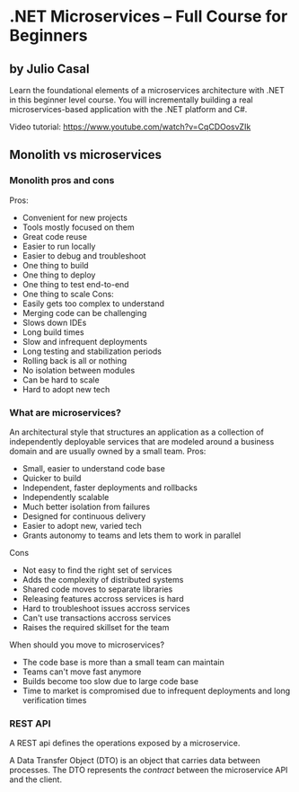 # .NET Microservices – Full Course for Beginners
## by Julio Casal

Learn the foundational elements of a microservices architecture with .NET in this beginner level course. You will incrementally building a real microservices-based application with the .NET platform and C#.

Video tutorial: https://www.youtube.com/watch?v=CqCDOosvZIk

## Monolith vs microservices
### Monolith pros and cons
Pros:
- Convenient for new projects
- Tools mostly focused on them
- Great code reuse
- Easier to run locally
- Easier to debug and troubleshoot
- One thing to build
- One thing to deploy
- One thing to test end-to-end
- One thing to scale
Cons:
- Easily gets too complex to understand
- Merging code can be challenging
- Slows down IDEs
- Long build times
- Slow and infrequent deployments
- Long testing and stabilization periods
- Rolling back is all or nothing
- No isolation between modules
- Can be hard to scale
- Hard to adopt new tech

### What are microservices?
An architectural style that structures an application as a collection of independently deployable services that are modeled around a business domain and are usually owned by a small team.
Pros:
- Small, easier to understand code base
- Quicker to build
- Independent, faster deployments and rollbacks
- Independently scalable
- Much better isolation from failures
- Designed for continuous delivery
- Easier to adopt new, varied tech
- Grants autonomy to teams and lets them to work in parallel

Cons
- Not easy to find the right set of services
- Adds the complexity of distributed systems
- Shared code moves to separate libraries
- Releasing features accross services is hard
- Hard to troubleshoot issues accross services
- Can't use transactions accross services
- Raises the required skillset for the team

When should you move to microservices?
- The code base is more than a small team can maintain
- Teams can't move fast anymore
- Builds become too slow due to large code base
- Time to market is compromised due to infrequent deployments and long verification times

### REST API
A REST api defines the operations exposed by a microservice.

A Data Transfer Object (DTO) is an object that carries data between processes. The DTO represents the _contract_ between the microservice API and the client.